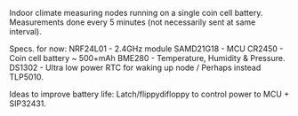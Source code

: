 Indoor climate measuring nodes running on a single coin cell battery. Measurements done every 5 minutes (not necessarily sent at same interval).

Specs. for now:
NRF24L01 - 2.4GHz module
SAMD21G18 - MCU
CR2450 - Coin cell battery ~ 500+mAh
BME280 - Temperature, Humidity & Pressure.
DS1302 - Ultra low power RTC for waking up node / Perhaps instead TLP5010.

Ideas to improve battery life:
Latch/flippydifloppy to control power to MCU + SIP32431.

